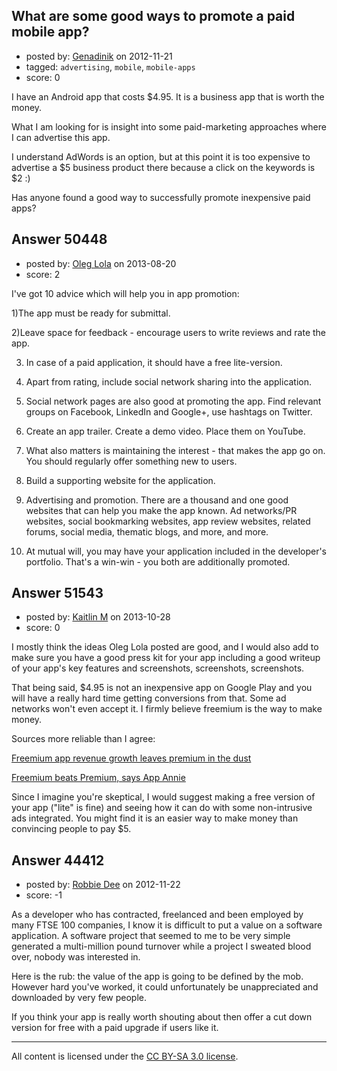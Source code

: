 ## What are some good ways to promote a paid mobile app?

- posted by: [Genadinik](https://stackexchange.com/users/-1/8929-genadinik) on 2012-11-21
- tagged: `advertising`, `mobile`, `mobile-apps`
- score: 0

I have an Android app that costs $4.95. It is a business app that is worth the money.

What I am looking for is insight into some paid-marketing approaches where I can advertise this app.

I understand AdWords is an option, but at this point it is too expensive to advertise a $5 business product there because a click on the keywords is $2 :)

Has anyone found a good way to successfully promote inexpensive paid apps?



## Answer 50448

- posted by: [Oleg Lola](https://stackexchange.com/users/-1/27495-oleg-lola) on 2013-08-20
- score: 2

I've got 10 advice which will help you in app promotion:

1)The app must be ready for submittal.

2)Leave space for feedback - encourage users to write reviews and rate the app.

3) In case of a paid application, it should have a free lite-version. 

4) Apart from rating, include social network sharing into the application.
 
5) Social network pages are also good at promoting the app. Find relevant groups on Facebook, LinkedIn and Google+, use hashtags on Twitter.

6) Create an app trailer. Create a demo video. Place them on YouTube.

7) What also matters is maintaining the interest - that makes the app go on. You should regularly offer something new to users.

8) Build a supporting website for the application.

9) Advertising and promotion. There are a thousand and one good websites that can help you make the app known. Ad networks/PR websites, social bookmarking websites, app review websites, related forums, social media, thematic blogs, and more, and more. 

10) At mutual will, you may have your application included in the developer's portfolio. That's a win-win - you both are additionally promoted.



## Answer 51543

- posted by: [Kaitlin M](https://stackexchange.com/users/-1/28368-kaitlin-m) on 2013-10-28
- score: 0

<p>I mostly think the ideas Oleg Lola posted are good, and I would also add to make sure you have a good press kit for your app including a good writeup of your app's key features and screenshots, screenshots, screenshots. </p>

<p>That being said, $4.95 is not an inexpensive app on Google Play and you will have a really hard time getting conversions from that. Some ad networks won't even accept it. I firmly believe freemium is the way to make money.</p>

<p>Sources more reliable than I agree:</p>

<p><a href="http://gigaom.com/2012/10/26/freemium-app-revenue-growth-leaves-premium-in-the-dust/" rel="nofollow">Freemium app revenue growth leaves premium in the dust</a></p>

<p><a href="http://www.developereconomics.com/freemium-beats-premium-says-app-annie/" rel="nofollow">Freemium beats Premium, says App Annie</a></p>

<p>Since I imagine you're skeptical, I would suggest making a free version of your app ("lite" is fine) and seeing how it can do with some non-intrusive ads integrated. You might find it is an  easier way to make money than convincing people to pay $5.</p>



## Answer 44412

- posted by: [Robbie Dee](https://stackexchange.com/users/-1/21725-robbie-dee) on 2012-11-22
- score: -1

As a developer who has contracted, freelanced and been employed by many FTSE 100 companies, I know it is difficult to put  a value on a software application. A software project that seemed to me to be very simple generated a multi-million pound turnover while a project I sweated blood over, nobody was interested in.

Here is the rub: the value of the app is going to be defined by the mob. However hard you've worked, it could unfortunately be unappreciated and downloaded by very few people. 

If you think your app is really worth shouting about then offer a cut down version for free with a paid upgrade if users like it.





---

All content is licensed under the [CC BY-SA 3.0 license](https://creativecommons.org/licenses/by-sa/3.0/).
